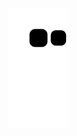 ![snake svg](https://github.com/eduardom-go/eduardom-go/blob/output/github-contribution-grid-snake.svg)
